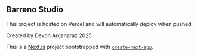 ## Barreno Studio

This project is hosted on Vercel and will automatically deploy when pushed

Created by Devon Arganaraz 2025

This is a [Next.js](https://nextjs.org) project bootstrapped with [`create-next-app`](https://nextjs.org/docs/app/api-reference/cli/create-next-app).
